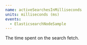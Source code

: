 ```yaml
---
name: activeSearchesInMilliseconds
units: milliseconds (ms)
events:
  - ElasticsearchNodeSample
---
```


The time spent on the search fetch.